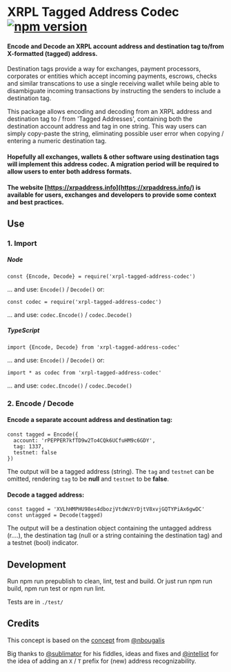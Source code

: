 # XRPL Tagged Address Codec [![npm version](https://badge.fury.io/js/xrpl-tagged-address-codec.svg?1)](https://www.npmjs.com/xrpl-tagged-address-codec)

#### Encode and Decode an XRPL account address and destination tag to/from X-formatted (tagged) address.

Destination tags provide a way for exchanges, payment processors, corporates or entities which accept incoming payments, escrows, checks and similar transcations to use a single receiving wallet while being able to disambiguate incoming transactions by instructing the senders to include a destination tag.

This package allows encoding and decoding from an XRPL address and destination tag to / from 'Tagged Addresses', containing both the destination account address and tag in one string. This way users can simply copy-paste the string, eliminating possible user error when copying / entering a numeric destination tag.

#### Hopefully all exchanges, wallets & other software using destination tags will implement this address codec. A migration period will be required to allow users to enter both address formats.

#### The website [https://xrpaddress.info](https://xrpaddress.info/) is available for users, exchanges and developers to provide some context and best practices.

## Use

### 1. Import

##### Node

```
const {Encode, Decode} = require('xrpl-tagged-address-codec')
```
... and use: `Encode()` / `Decode()` or:

```
const codec = require('xrpl-tagged-address-codec')
```

... and use: `codec.Encode()` / `codec.Decode()`


##### TypeScript
```
import {Encode, Decode} from 'xrpl-tagged-address-codec'
```

... and use: `Encode()` / `Decode()` or:

```
import * as codec from 'xrpl-tagged-address-codec'
```

... and use: `codec.Encode()` / `codec.Decode()`


### 2. Encode / Decode

#### Encode a separate account address and destination tag:

```
const tagged = Encode({
  account: 'rPEPPER7kfTD9w2To4CQk6UCfuHM9c6GDY',
  tag: 1337,
  testnet: false
})
```

The output will be a tagged address (string). The `tag` and `testnet` can be omitted, rendering `tag` to be **null** and `testnet` to be **false**.


#### Decode a tagged address:

```
const tagged = 'XVLhHMPHU98es4dbozjVtdWzVrDjtV8xvjGQTYPiAx6gwDC'
const untagged = Decode(tagged)

```

The output will be a destination object containing the untagged address (r....), the destination tag (null or a string containing the destination tag) and a testnet (bool) indicator.

## Development

Run npm run prepublish to clean, lint, test and build. Or just run npm run build, npm run test or npm run lint.

Tests are in `./test/`

## Credits

This concept is based on the [concept](https://github.com/xrp-community/standards-drafts/issues/6) from [@nbougalis](https://github.com/nbougalis)
 
Big thanks to [@sublimator](https://github.com/sublimator) for his fiddles, ideas and fixes and [@intelliot](https://github.com/intelliot) for the idea of adding an `X` / `T` prefix for (new) address recognizability. 
